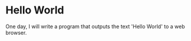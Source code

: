 
# Hello World

One day, I will write a program that outputs the text 'Hello World' to a web browser.

